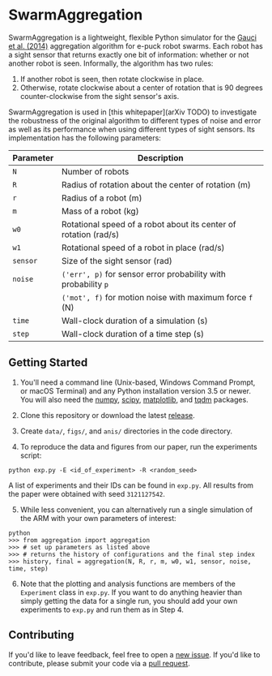 # SwarmAggregation

SwarmAggregation is a lightweight, flexible Python simulator for the [Gauci et al. (2014)](https://doi.org/10.1177/0278364914525244) aggregation algorithm for e-puck robot swarms.
Each robot has a sight sensor that returns exactly one bit of information: whether or not another robot is seen.
Informally, the algorithm has two rules:

1. If another robot is seen, then rotate clockwise in place.
2. Otherwise, rotate clockwise about a center of rotation that is 90 degrees counter-clockwise from the sight sensor's axis.

SwarmAggregation is used in [this whitepaper](arXiv TODO) to investigate the robustness of the original algorithm to different types of noise and error as well as its performance when using different types of sight sensors.
Its implementation has the following parameters:

| Parameter | Description |
| --- | --- |
| `N` | Number of robots |
| `R` | Radius of rotation about the center of rotation (m) |
| `r` | Radius of a robot (m) |
| `m` | Mass of a robot (kg) |
| `w0` | Rotational speed of a robot about its center of rotation (rad/s) |
| `w1` | Rotational speed of a robot in place (rad/s) |
| `sensor` | Size of the sight sensor (rad) |
| `noise` | `('err', p)` for sensor error probability with probability `p` |
|  | `('mot', f)` for motion noise with maximum force `f` (N) |
| `time` | Wall-clock duration of a simulation (s) |
| `step` | Wall-clock duration of a time step (s) |


## Getting Started

1. You'll need a command line (Unix-based, Windows Command Prompt, or macOS Terminal) and any Python installation version 3.5 or newer. You will also need the [numpy](https://numpy.org/install/), [scipy](https://www.scipy.org/install.html), [matplotlib](https://matplotlib.org/stable/users/installing.html), and [tqdm](https://github.com/tqdm/tqdm#installation) packages.

2. Clone this repository or download the latest [release](https://github.com/SOPSLab/SwarmAggregation/releases).

3. Create `data/`, `figs/`, and `anis/` directories in the code directory.

4. To reproduce the data and figures from our paper, run the experiments script:
```
python exp.py -E <id_of_experiment> -R <random_seed>
```
A list of experiments and their IDs can be found in `exp.py`. All results from the paper were obtained with seed `3121127542`.

5. While less convenient, you can alternatively run a single simulation of the ARM with your own parameters of interest:
```
python
>>> from aggregation import aggregation
>>> # set up parameters as listed above
>>> # returns the history of configurations and the final step index
>>> history, final = aggregation(N, R, r, m, w0, w1, sensor, noise, time, step)
```

6. Note that the plotting and analysis functions are members of the `Experiment` class in `exp.py`. If you want to do anything heavier than simply getting the data for a single run, you should add your own experiments to `exp.py` and run them as in Step 4.


## Contributing

If you'd like to leave feedback, feel free to open a [new issue](https://github.com/SOPSLab/SwarmAggregation/issues/new/).
If you'd like to contribute, please submit your code via a [pull request](https://github.com/SOPSLab/SwarmAggregation/pulls).
